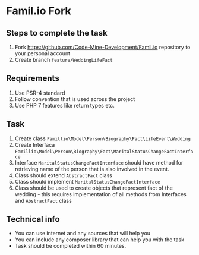 # Famil.io Fork

## Steps to complete the task
1. Fork https://github.com/Code-Mine-Development/Famil.io repository to your personal account
2. Create branch `feature/WeddingLifeFact`

## Requirements
1. Use PSR-4 standard
2. Follow convention that is used across the project
3. Use PHP 7 features like return types etc.

## Task
1. Create class `Famillio\Model\Person\Biography\Fact\LifeEvent\Wedding`
2. Create Interfaca `Famillio\Model\Person\Biography\Fact\MaritalStatusChangeFactInterface`
3. Interface `MaritalStatusChangeFactInterface` should have method for retrieving name of the person that is also involved in the event.
4. Class should extend `AbstractFact` class
5. Class should implement `MaritalStatusChangeFactInterface`
6. Class should be used to create objects that represent fact of the wedding - this requires implementation of all methods from Interfaces and `AbstractFact` class


## Technical info
- You can use internet and any sources that will help you
- You can include any composer library that can help you with the task
- Task should be completed within 60 minutes.